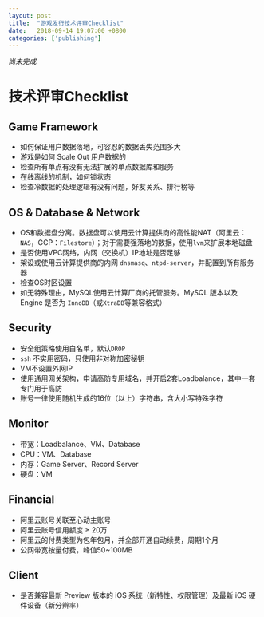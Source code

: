 ```yaml
---
layout: post
title:  "游戏发行技术评审Checklist"
date:   2018-09-14 19:07:00 +0800
categories: ['publishing']
---
```


*尚未完成*

# 技术评审Checklist

## Game Framework

- 如何保证用户数据落地，可容忍的数据丢失范围多大
- 游戏是如何 Scale Out 用户数据的
- 检查所有单点有没有无法扩展的单点数据库和服务
- 在线离线的机制，如何锁状态
- 检查冷数据的处理逻辑有没有问题，好友关系、排行榜等

## OS & Database & Network

- OS和数据盘分离。数据盘可以使用云计算提供商的高性能NAT（阿里云：`NAS`，GCP：`Filestore`）；对于需要强落地的数据，使用`lvm`来扩展本地磁盘
- 是否使用VPC网络，内网（交换机）IP地址是否足够
- 架设或使用云计算提供商的内网 `dnsmasq`、`ntpd-server`，并配置到所有服务器
- 检查OS时区设置
- 如无特殊理由，MySQL使用云计算厂商的托管服务。MySQL 版本以及 Engine 是否为 `InnoDB`（或`XtraDB`等兼容格式）

## Security

- 安全组策略使用白名单，默认`DROP`
- `ssh` 不实用密码，只使用非对称加密秘钥
- VM不设置外网IP
- 使用通用网关架构，申请高防专用域名，并开启2套Loadbalance，其中一套专门用于高防
- 账号一律使用随机生成的16位（以上）字符串，含大小写特殊字符

## Monitor

- 带宽：Loadbalance、VM、Database
- CPU：VM、Database
- 内存：Game Server、Record Server
- 硬盘：VM

## Financial

- 阿里云账号关联至心动主账号
- 阿里云账号信用额度 ≥ 20万
- 阿里云的付费类型为包年包月，并全部开通自动续费，周期1个月
- 公网带宽按量付费，峰值50~100MB

## Client

- 是否兼容最新 Preview 版本的 iOS 系统（新特性、权限管理）及最新 iOS 硬件设备（新分辨率）
